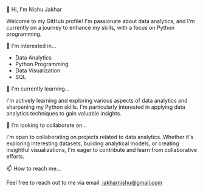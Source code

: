 👩 Hi, I'm Nishu Jakhar 

Welcome to my GitHub profile! I'm passionate about data analytics, and I'm currently on a journey to enhance my skills, with a focus on Python programming.

🤍 I'm interested in...

- Data Analytics
- Python Programming
- Data Visualization
- SQL

🎀 I'm currently learning...

I'm actively learning and exploring various aspects of data analytics and sharpening my Python skills. I'm particularly interested in applying data analytics techniques to gain valuable insights.

🎉 I’m looking to collaborate on...

I'm open to collaborating on projects related to data analytics. Whether it's exploring interesting datasets, building analytical models, or creating insightful visualizations, I'm eager to contribute and learn from collaborative efforts.

📫 How to reach me...

Feel free to reach out to me via email: jakharnishu@gmail.com

